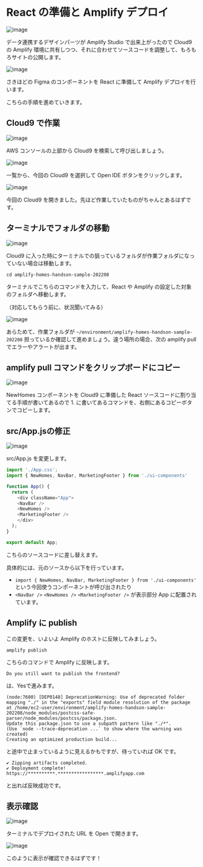 # React の準備と Amplify デプロイ

![image](https://i.gyazo.com/badd9178ced9517fde1b2ed86459ddbf.png)

データ連携するデザインパーツが Amplify Studio で出来上がったので Cloud9 の Amplify 環境に共有しつつ、それに合わせてソースコードを調整して、もろもろサイトの公開します。

![image](https://i.gyazo.com/c7f10c1770ec6d51680c999f837c2557.png)

さきほどの Figma のコンポーネントを React に準備して Amplify デプロイを行います。

こちらの手順を進めていきます。

## Cloud9 で作業

![image](https://i.gyazo.com/1eb071e98cf07c07678c6ab076eded13.png)

AWS コンソールの上部から Cloud9 を検索して呼び出しましょう。

![image](https://i.gyazo.com/73853d74f3041c9fd800d9c17addf619.png)

一覧から、今回の Cloud9 を選択して Open IDE ボタンをクリックします。

![image](https://i.gyazo.com/fb4e7349d345849648d070b817912711.png)

今回の Cloud9 を開きました。先ほど作業していたものがちゃんとあるはずです。

## ターミナルでフォルダの移動

![image](https://i.gyazo.com/2ba05cd3815d6018fd960cdbe74b7542.png)

Cloud9 に入った時にターミナルでの狙っているフォルダが作業フォルダになっていない場合は移動します。

```
cd amplify-homes-handson-sample-202208
```

ターミナルでこちらのコマンドを入力して、React や Amplify の設定した対象のフォルダへ移動します。

（対応してもらう前に、状況聞いてみる）

![image](https://i.gyazo.com/17f5f190cdb7486383a771b72b97c73f.png)

あらためて、作業フォルダが `~/environment/amplify-homes-handson-sample-202208` 担っているか確認して進めましょう。違う場所の場合、次の amplify pull でエラーやアラートが出ます。

## amplify pull コマンドをクリップボードにコピー

![image](https://i.gyazo.com/c7f10c1770ec6d51680c999f837c2557.png)

NewHomes コンポーネントを Cloud9 に準備した React ソースコードに割り当てる手順が書いてあるので 1. に書いてあるコマンドを、右側にあるコピーボタンでコピーします。

## src/App.jsの修正

![image](https://i.gyazo.com/fc5eb744994cc609ad766563f80fd976.png)

src/App.js を変更します。

```js
import './App.css';
import { NewHomes, NavBar, MarketingFooter } from './ui-components'

function App() {
  return (
    <div className="App">
    <NavBar />
    <NewHomes />
    <MarketingFooter />
    </div>
  );
}

export default App;
```

こちらのソースコードに差し替えます。

具体的には、元のソースから以下を行っています。

- `import { NewHomes, NavBar, MarketingFooter } from './ui-components'` という今回使うコンポーネントが呼び出されたり
- `<NavBar />` `<NewHomes />` `<MarketingFooter />` が表示部分 App に配置されています。

## Amplify に publish

この変更を、いよいよ Amplify のホストに反映してみましょう。

```
amplify publish
```

こちらのコマンドで Amplify に反映します。

```
Do you still want to publish the frontend?
```

は、Yesで進みます。

```
(node:7600) [DEP0148] DeprecationWarning: Use of deprecated folder mapping "./" in the "exports" field module resolution of the package at /home/ec2-user/environment/amplify-homes-handson-sample-202208/node_modules/postcss-safe-parser/node_modules/postcss/package.json.
Update this package.json to use a subpath pattern like "./*".
(Use `node --trace-deprecation ...` to show where the warning was created)
Creating an optimized production build...
```

と途中で止まっているように見えるかもですが、待っていれば OK です。

```
✔ Zipping artifacts completed.
✔ Deployment complete!
https://**********.*****************.amplifyapp.com
```

と出れば反映成功です。

## 表示確認

![image](https://i.gyazo.com/c4644e01f5145afa8e840801b0e12836.png)

ターミナルでデプロイされた URL を Open で開きます。

![image](https://i.gyazo.com/0b24edebd9ac697c24b55c3cca373883.jpg)

このように表示が確認できるはずです！